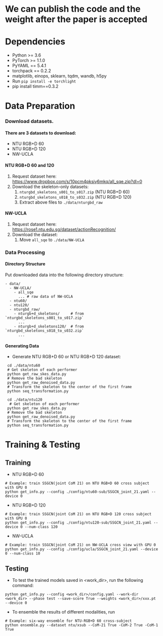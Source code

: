 # We can publish the code and the weight after the paper is accepted


# Dependencies

- Python >= 3.6
- PyTorch >= 1.1.0
- PyYAML == 5.4.1 
- torchpack == 0.2.2
- matplotlib, einops, sklearn, tqdm, wandb, h5py
- Run `pip install -e torchlight` 
- pip install timm==0.3.2

# Data Preparation

### Download datasets.

#### There are 3 datasets to download:

- NTU RGB+D 60
- NTU RGB+D 120
- NW-UCLA

#### NTU RGB+D 60 and 120
1. Request dataset here: https://www.dropbox.com/s/10pcm4pksjy6mkq/all_sqe.zip?dl=0
2. Download the skeleton-only datasets:
   1. `nturgbd_skeletons_s001_to_s017.zip` (NTU RGB+D 60)
   2. `nturgbd_skeletons_s018_to_s032.zip` (NTU RGB+D 120)
   3. Extract above files to `./data/nturgbd_raw`


#### NW-UCLA
1. Request dataset here: https://rose1.ntu.edu.sg/dataset/actionRecognition/
2. Download the dataset:
   1. Move `all_sqe` to `./data/NW-UCLA`


### Data Processing

#### Directory Structure

Put downloaded data into the following directory structure:

```
- data/
  - NW-UCLA/
    - all_sqe
      ... # raw data of NW-UCLA
  - ntu60/
  - ntu120/
  - nturgbd_raw/
    - nturgb+d_skeletons/     # from `nturgbd_skeletons_s001_to_s017.zip`
      ...
    - nturgb+d_skeletons120/  # from `nturgbd_skeletons_s018_to_s032.zip`
      ...
```

#### Generating Data

- Generate NTU RGB+D 60 or NTU RGB+D 120 dataset:

```
 cd ./data/ntu60
 # Get skeleton of each performer
 python get_raw_skes_data.py
 # Remove the bad skeleton 
 python get_raw_denoised_data.py
 # Transform the skeleton to the center of the first frame
 python seq_transformation.py
 
 cd ./data/ntu120
  # Get skeleton of each performer
 python get_raw_skes_data.py
 # Remove the bad skeleton 
 python get_raw_denoised_data.py
 # Transform the skeleton to the center of the first frame
 python seq_transformation.py
```

# Training & Testing
## Training
- NTU RGB+D 60
```
# Example: train SSGCN(joint CoM 21) on NTU RGB+D 60 cross subject with GPU 0
python get_info.py --config ./config/ntu60-sub/SSGCN_joint_21.yaml --device 0
```

- NTU RGB+D 120
```
# Example: train SSGCN(joint CoM 21) on NTU RGB+D 120 cross subject with GPU 0
python get_info.py --config ./config/ntu120-sub/SSGCN_joint_21.yaml --device 0 --num-class 120
```

- NW-UCLA
```
# Example: train SSGCN(joint CoM 21) on NW-UCLA cross view with GPU 0
python get_info.py --config ./config/ucla/SSGCN_joint_21.yaml --device 0 --num-class 10
```

## Testing

- To test the trained models saved in <work_dir>, run the following command:

```
python get_info.py --config <work_dir>/config.yaml --work-dir <work_dir> --phase test --save-score True --weights <work_dir>/xxx.pt --device 0
```

- To ensemble the results of different modalities, run 
```
# Example: six-way ensemble for NTU-RGB+D 60 cross-subject
python ensemble.py --dataset ntu/xsub --CoM-21 True -CoM-2 True -CoM-1 True
```








